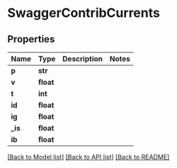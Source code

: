 # SwaggerContribCurrents

## Properties
Name | Type | Description | Notes
------------ | ------------- | ------------- | -------------
**p** | **str** |  | 
**v** | **float** |  | 
**t** | **int** |  | 
**id** | **float** |  | 
**ig** | **float** |  | 
**_is** | **float** |  | 
**ib** | **float** |  | 

[[Back to Model list]](../README.md#documentation-for-models) [[Back to API list]](../README.md#documentation-for-api-endpoints) [[Back to README]](../README.md)


